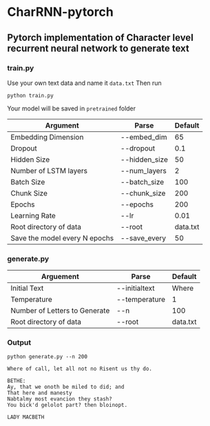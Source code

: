 # CharRNN-pytorch

## Pytorch implementation of Character level recurrent neural network to generate text

### train.py 

Use your own text data and name it `data.txt`
Then run 
```
python train.py
```

Your model will be saved in `pretrained` folder

| Argument | Parse | Default |
| ----------- | ----------- | ----------- |
| Embedding Dimension | --embed_dim | 65 |
| Dropout | --dropout | 0.1 |
| Hidden Size | --hidden_size | 50 |
| Number of LSTM layers | --num_layers | 2 |
| Batch Size | --batch_size | 100 |
| Chunk Size | --chunk_size | 200 |
| Epochs | --epochs | 200 |
| Learning Rate | --lr | 0.01 |
| Root directory of data | --root | data.txt |
| Save the model every N epochs | --save_every | 50 |

### generate.py 

| Arguement | Parse | Default |
| ----------- | ----------- | ----------- |
| Initial Text | --initialtext | Where |
| Temperature | --temperature | 1 |
| Number of Letters to Generate | --n | 100 |
| Root directory of data | --root | data.txt |


### Output

```
python generate.py --n 200
```

```
Where of call, let all not no Risent us thy do.

BETHE:
Ay, that we onoth be miled to did; and
That here and manesty
Nabtalmy most evancion they stash?
You bick'd gelolot part? then bloinopt.        

LADY MACBETH

```








